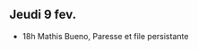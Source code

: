 ## Jeudi 9 fev.
 - 18h Mathis Bueno, Paresse et file persistante
<!--stackedit_data:
eyJoaXN0b3J5IjpbLTc2Mzc1OTMyNl19
-->